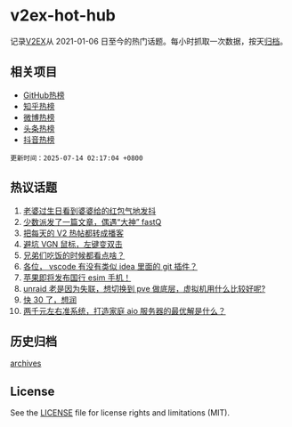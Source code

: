# v2ex-hot-hub

 记录[V2EX](https://www.v2ex.com/)从 2021-01-06 日至今的热门话题。每小时抓取一次数据，按天[归档](archives)。
 
 ## 相关项目

- [GitHub热榜](https://github.com/lonnyzhang423/github-hot-hub)
- [知乎热榜](https://github.com/lonnyzhang423/zhihu-hot-hub)
- [微博热榜](https://github.com/lonnyzhang423/weibo-hot-hub)
- [头条热榜](https://github.com/lonnyzhang423/toutiao-hot-hub)
- [抖音热榜](https://github.com/lonnyzhang423/douyin-hot-hub)


 `更新时间：2025-07-14 02:17:04 +0800`

## 热议话题

1. [老婆过生日看到婆婆给的红包气地发抖](https://www.v2ex.com/t/1144884)
1. [少数派发了一篇文章，偶遇“大神” fastQ](https://www.v2ex.com/t/1144850)
1. [把每天的 V2 热帖都转成播客](https://www.v2ex.com/t/1144851)
1. [避坑 VGN 鼠标，左键变双击](https://www.v2ex.com/t/1144879)
1. [兄弟们吃饭的时候都看点啥？](https://www.v2ex.com/t/1144917)
1. [各位， vscode 有没有类似 idea 里面的 git 插件？](https://www.v2ex.com/t/1144882)
1. [苹果即将发布国行 esim 手机！](https://www.v2ex.com/t/1144864)
1. [unraid 老是因为失联，想切换到 pve 做底层，虚拟机用什么比较好呢?](https://www.v2ex.com/t/1144856)
1. [快 30 了，想润](https://www.v2ex.com/t/1144952)
1. [两千元左右准系统，打造家庭 aio 服务器的最优解是什么？](https://www.v2ex.com/t/1144854)

## 历史归档

[archives](archives)

## License

See the [LICENSE](LICENSE) file for license rights and limitations (MIT).
